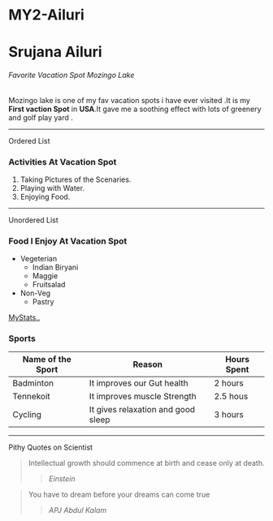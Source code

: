 # MY2-Ailuri

#  Srujana Ailuri
######  Favorite Vacation Spot Mozingo Lake
Mozingo lake is one of my fav vacation spots i have ever visited .It is my **First vaction Spot**  in  **USA**.It gave me a soothing effect with lots of greenery and golf play yard .

---

Ordered List
### Activities At Vacation Spot
1. Taking Pictures of the Scenaries.
2. Playing with Water.
3. Enjoying Food.

---

Unordered List
### Food I Enjoy At Vacation Spot
* Vegeterian 
   * Indian Biryani
   * Maggie
   * Fruitsalad
* Non-Veg
   * Pastry

[MyStats..](MyStats.md)

### Sports
|Name of the Sport|Reason|Hours Spent|
|-----------------|------|-----------|
| Badminton |It improves our Gut health |2 hours |
| Tennekoit |It improves muscle Strength |2.5 hous|
| Cycling   |It gives relaxation and good sleep|3 hours|

---

Pithy Quotes on Scientist

> Intellectual growth should commence at birth and cease only at death.
 >> *Einstein*

> You have to dream before your dreams can come true
>> *APJ Abdul Kalam*




